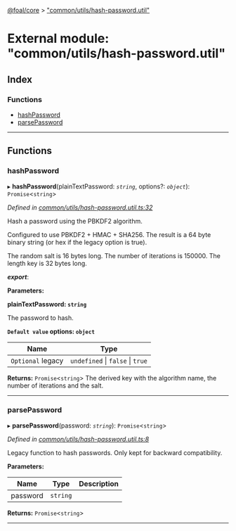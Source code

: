 [@foal/core](../README.md) > ["common/utils/hash-password.util"](../modules/_common_utils_hash_password_util_.md)

# External module: "common/utils/hash-password.util"

## Index

### Functions

* [hashPassword](_common_utils_hash_password_util_.md#hashpassword)
* [parsePassword](_common_utils_hash_password_util_.md#parsepassword)

---

## Functions

<a id="hashpassword"></a>

###  hashPassword

▸ **hashPassword**(plainTextPassword: *`string`*, options?: *`object`*): `Promise`<`string`>

*Defined in [common/utils/hash-password.util.ts:32](https://github.com/FoalTS/foal/blob/538afb23/packages/core/src/common/utils/hash-password.util.ts#L32)*

Hash a password using the PBKDF2 algorithm.

Configured to use PBKDF2 + HMAC + SHA256. The result is a 64 byte binary string (or hex if the legacy option is true).

The random salt is 16 bytes long. The number of iterations is 150000. The length key is 32 bytes long.

*__export__*: 

**Parameters:**

**plainTextPassword: `string`**

The password to hash.

**`Default value` options: `object`**

| Name | Type |
| ------ | ------ |
| `Optional` legacy | `undefined` \| `false` \| `true` |

**Returns:** `Promise`<`string`>
The derived key with the algorithm name, the number of iterations and the salt.

___
<a id="parsepassword"></a>

###  parsePassword

▸ **parsePassword**(password: *`string`*): `Promise`<`string`>

*Defined in [common/utils/hash-password.util.ts:8](https://github.com/FoalTS/foal/blob/538afb23/packages/core/src/common/utils/hash-password.util.ts#L8)*

Legacy function to hash passwords. Only kept for backward compatibility.

**Parameters:**

| Name | Type | Description |
| ------ | ------ | ------ |
| password | `string` |   |

**Returns:** `Promise`<`string`>

___

